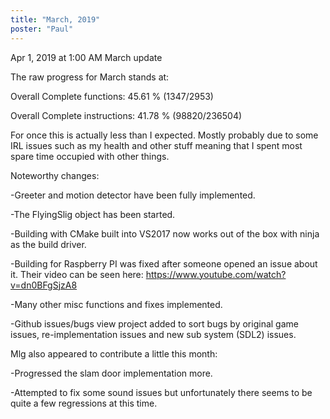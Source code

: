 ```yaml
---
title: "March, 2019"
poster: "Paul"
---
```


Apr 1, 2019 at 1:00 AM
March update

The raw progress for March stands at:


Overall Complete functions: 45.61 % (1347/2953)

Overall Complete instructions: 41.78 % (98820/236504)

For once this is actually less than I expected. Mostly probably due to some IRL issues such as my health and other stuff meaning that I spent most spare time occupied with other things.

Noteworthy changes:

-Greeter and motion detector have been fully implemented. 

-The FlyingSlig object has been started.

-Building with CMake built into VS2017 now works out of the box with ninja as the build driver.

-Building for Raspberry PI was fixed after someone opened an issue about it. Their video can be seen here:  https://www.youtube.com/watch?v=dn0BFgSjzA8 

-Many other misc functions and fixes implemented.

-Github issues/bugs view project added to sort bugs by original game issues, re-implementation issues and new sub system (SDL2) issues.


Mlg also appeared to contribute a little this month:


-Progressed the slam door implementation more.

-Attempted to fix some sound issues but unfortunately there seems to be quite a few regressions at this time.

